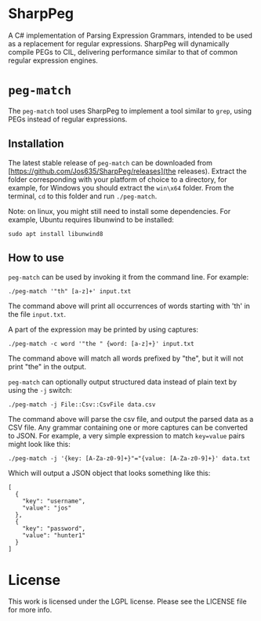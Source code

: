 # SharpPeg
A C# implementation of Parsing Expression Grammars, intended to be used as a replacement for regular expressions. SharpPeg will dynamically compile PEGs to CIL, delivering performance similar to that of common regular expression engines.

# `peg-match`
The `peg-match` tool uses SharpPeg to implement a tool similar to `grep`, using PEGs instead of regular expressions.

## Installation
The latest stable release of `peg-match` can be downloaded from [https://github.com/Jos635/SharpPeg/releases](the releases). Extract the folder corresponding with your platform of choice to a directory, for example, for Windows you should extract the `win\x64` folder. From the terminal, `cd` to this folder and run `./peg-match`.

Note: on linux, you might still need to install some dependencies. For example, Ubuntu requires libunwind to be installed:
```
sudo apt install libunwind8
```

## How to use
`peg-match` can be used by invoking it from the command line. For example:

```
./peg-match '"th" [a-z]+' input.txt
```

The command above will print all occurrences of words starting with 'th' in the file `input.txt`.

A part of the expression may be printed by using captures:

```
./peg-match -c word '"the " {word: [a-z]+}' input.txt
```

The command above will match all words prefixed by "the", but it will not print "the" in the output.

`peg-match` can optionally output structured data instead of plain text by using the `-j` switch:

```
./peg-match -j File::Csv::CsvFile data.csv
```

The command above will parse the csv file, and output the parsed data as a CSV file. Any grammar containing one or more captures can be converted to JSON. For example, a very simple expression to match `key=value` pairs might look like this:

```
./peg-match -j '{key: [A-Za-z0-9]+}"="{value: [A-Za-z0-9]+}' data.txt
```

Which will output a JSON object that looks something like this:
```
[
  {
    "key": "username",
    "value": "jos"
  },
  {
    "key": "password",
    "value": "hunter1"
  }
]
```

# License
This work is licensed under the LGPL license. Please see the LICENSE file for more info.
